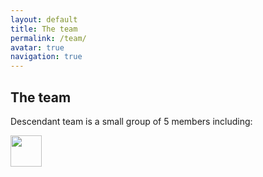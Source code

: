 ```yaml
---
layout: default
title: The team
permalink: /team/
avatar: true
navigation: true
---
```


## The team


Descendant team is a small group of 5 members including:

<img src="https://i.imgur.com/8Isuxsb.jpg" width="50" height="50">


